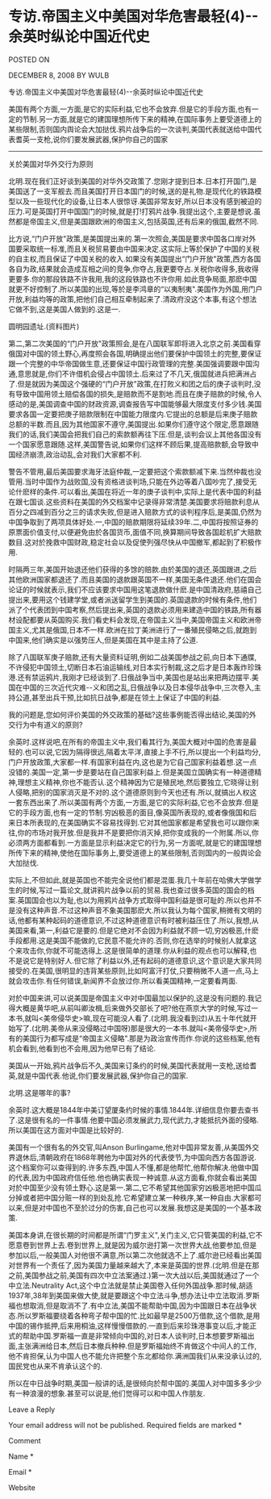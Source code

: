 # 专访.帝国主义中美国对华危害最轻(4)--余英时纵论中国近代史  
POSTED ON

DECEMBER 8, 2008 BY WULB

专访.帝国主义中美国对华危害最轻(4)--余英时纵论中国近代史

  美国有两个方面,一方面,是它的实际利益,它也不会放弃.但是它的手段方面,也有一定的节制.另一方面,就是它的建国理想所传下来的精神,在国际事务上要受道德上的某些限制,否则国内舆论会大加挞伐.鸦片战争后的一次谈判,美国代表就送给中国代表耆英一支枪,说你们要发展武器,保护你自己的国家

--------------

关於美国对华外交行为原则

北明.现在我们正好谈到美国的对华外交政策了.您刚才提到日本.日本打开国门,是美国送了一支军舰去.而且美国打开日本国门的时候,送的是礼物.是现代化的铁路模型以及一些现代化的设备,让日本人很惊讶.美国非常友好,所以日本没有感到被迫的压力.可是英国打开中国国门的时候,就是打!打鸦片战争.我提出这个,主要是想说.虽然都是帝国主义,但是美国跟欧洲的帝国主义,包括英国,还有后来的俄国,截然不同.

比方说,“门户开放"政策,是美国提出来的.第一次照会,美国是要求中国各口岸对外国要采取统一标准,而且关税贸易要由中国来决定.这实际上等於保护了中国的关税的自主权,而且保证了中国关税的收入.如果没有美国提出“门户开放"政策,西方各国各自为政,结果就会造成互相之间的竞争,你夺占,我更要夺占.关税你收得多,我收得更要多.你的那段铁路不许我用,我的这段铁路也不许你用.如此竞争局面,那麽中国就更不好控制了.所以美国的出现,等於是李鸿章的“以夷制夷".美国作为外国,用门户开放,利益均等的政策,把他们自己相互牵制起来了.清政府没这个本事,有这个想法它做不到,这是美国人做到的.这是一.





圆明园遗址.(资料图片)

第二,第二次美国的“门户开放"政策照会,是在八国联军即将进入北京之前.美国看穿俄国对中国的领土野心,再度照会各国,明确提出他们要保护中国领土的完整,要保证跟一个完整的中华帝国做生意,还要保证中国行政管理的完整.美国强调要跟中国沟通,意思就是,你们不许借机会侵占中国领土.后来过了不几天,俄国就进兵把满洲占了.但是就因为美国这个强硬的“门户开放"政策,在打败义和团之后的庚子谈判时,没有导致中国用领土赔偿各国的损失,是赔款而不是割地.而且在庚子赔款的时候,令人感动的是,美国调查中国的财政资源,调查报告写中国能够最大限度支付多少钱.美国要求各国一定要把庚子赔款限制在中国能力限度内.它提出的总额是后来庚子赔款总额的半数.而且,因为其他国家不遵守,美国提出.如果你们遵守这个限定,愿意跟随我们的话,我们美国会把我们自己的索款额再往下压.但是,谈判会议上其他各国没有一个国家愿意跟随.这样,美国警告说,如果你们这样不顾后果,提高赔款额,会导致中国经济崩溃,政治动乱,会对我们大家都不利.

警告不管用,最后美国要求海牙法庭仲裁,一定要把这个索款额减下来.当然仲裁也没管用.当时中国作为战败国,没有资格进谈判场,只能在外边等着八国吵完了,接受无论什麽样的条件.可以看出,美国在将近一年的庚子谈判中,实际上是代表中国的利益在跟七国谈.这些资料在美国的外交档案中记录得非常清楚.美国要求将赔款利息从百分之四减到百分之三的请求失败,但是进入赔款方式的谈判程序后,是美国,仍然为中国争取到了两项具体好处.一,中国的赔款期限将延续39年.二,中国将按照证券的原票面价值支付,以便避免由於各国货币,面值不同,换算期间导致各国趁机扩大赔款数目.这对於挽救中国财政,稳定社会以及促使列强尽快从中国撤军,都起到了积极作用.

时隔两三年,美国开始退还他们获得的多馀的赔款.由於美国的退还,英国跟进,之后其他欧洲国家都退还了.而且美国的退款跟英国不一样,美国无条件退还.他们在国会论证的时候就表示,我们不应该要求中国用这笔退款做什麽.是中国清政府,慈禧自己提出来,要用这个钱建学堂,或者派送留学生到美国的.英国退款的时候有条件,他们派了个代表团到中国考察,然后提出来,英国的退款必须用来建造中国的铁路,所有器材设配都要从英国购买.我们看史料会发现,在帝国主义当中,美国帝国主义和欧洲帝国主义,尤其是俄国,日本不一样.欧洲在拉丁美洲进行了一番殖民侵略之后,就跑到中国来,他们确实是以强势压人,但是美国在其中是主持了公道.

除了八国联军庚子赔款,还有大量资料证明,例如二战美国参战之前,向日本下通牒,不许侵犯中国领土,切断日本石油运输线,对日本实行制裁,这之后才是日本轰炸珍珠港.还有禁运鸦片,我刚才已经谈到了.日俄战争当中,美国也是站出来把两边摆平.美国在中国的三次近代灾难--义和团之乱,日俄战争以及日本侵华战争中,三次卷入,主持公道,甚至出兵干预,比如抗日战争,都是在领土上保证了中国的利益.

我的问题是,您如何评价美国的外交政策的基础?这些事例能否得出结论,美国的外交行为中有道义的原则?

余英时.这样说吧,在所有的帝国主义中,我们看其行为,美国大概对中国的危害是最轻的.也可以说,它因为隔得很远,隔着太平洋,直接上手不行,所以提出一个利益均分,门户开放政策,大家都一样.有国家利益在内,这也是为它自己国家利益着想.这一点没错的.美国一定,第一步是要站在自己国家利益上.但是美国立国确实有一种道德精神,理想主义精神,你也不能否认.这个精神因为它是殖民地,然后要独立,它晓得让别人侵略,把别的国家消灭是不对的.这个道德原则到今天也还有.所以,就搞出人权这一套东西出来了.所以美国有两个方面,一方面,是它的实际利益,它也不会放弃.但是它的手段方面,也有一定的节制.穷凶极恶的面目,像英国所表现的,或者像俄国和后来日本所表现的,在美国确实不容易找得到.它对其他国家都是希望我也可以跟你来往,你的市场对我开放.但是我并不是要把你消灭掉,把你变成我的一个附属.所以,你必须两方面都看到.一方面是显示利益决定它的行为,另一方面呢,就是它的建国理想所传下来的精神,使他在国际事务上,要受道德上的某些限制,否则国内的一般舆论会大加挞伐.

实际上,不但如此,就是英国也不能完全说他们都是混蛋.我几十年前在哈佛大学做学生的时候,写过一篇论文,就讲鸦片战争以前的贸易.我也查过很多英国的国会的档案.英国国会也以为耻,也以为用鸦片战争方式取得中国利益是很可耻的.所以也并不是没有这种声音.不过这种声音不象美国那麽大.所以我认为每个国家,稍微有文明的话,他都有某种起码的道德意识,不过这种道德意识有时被利益压住了.所以,我想,从美国来看,第一,利益它是要的.但是它绝对不会因为利益就不顾一切,穷凶极恶,什麽手段都用.这是美国不能做的,它民意不能允许的.否则,你在选举的时候别人就拿这个来攻击你,你就不可能选得上.这是很简单的道理.你从利益的观点也可以解释,也不是说它是特别好人.但它除了利益以外,还有起码的道德意识,这个意识是大家共同接受的.在美国,很明显的违背某些原则,比如阿富汗打仗,只要稍微不人道一点,马上就会攻击你.有任何错误,新闻界不会放过你.所以看美国精神,一定要看两面.

对於中国来讲,可以说美国是帝国主义中对中国最加以保护的,这是没有问题的.我记得大概是黄华吧,从前叫卿汝楫,后来做外交部长了吧?他在燕京大学的时候,写过一本书,就叫<美帝侵华史>嘛,现在可能没人看了.(北明.我没看到过)从五十年代就开始写了.(北明.美帝从来没侵略过中国呀)那是很大的一本书.就叫<美帝侵华史>,所有的美国行为都写成是“帝国主义侵略".那是为政治宣传而作.你说的这些档案,他有机会看到,他看到也不会用,因为他早已有了结论.

美国从一开始,鸦片战争后不久,美国来订条约的时候,美国代表就用一支枪,送给耆英,就是中国代表.他说,你们要发展武器,保护你自己的国家.

北明.这是哪年的事?

余英时.这大概是1844年中美订望厦条约时候的事情.1844年.详细信息你要去查书了.这是很有名的一件事情.他要中国必须发展武力,现代武力,才能抵抗外面的侵略.所以美国在这方面对中国是比较好的.

美国有一个很有名的外交官,叫Anson Burlingame,他对中国非常友善,从美国外交界退休后,清朝政府在1868年聘他为中国对外的代表使节,为中国向西方各国游说.这个档案你可以查得到的.许多东西,中国人不懂,都是他帮忙,他帮你解决.他做中国的代表,因为中国政府信任他.他也确实表现一种诚意.从这方面看,你就会看出美国对於中国至少没有领土野心.这是第一.第二,它不希望其他国家穷凶极恶地把中国瓜分掉或者把中国分赃一样的到处乱抢.它希望建立某一种秩序,某一种自由.大家都可以来,但是对中国也不至於过分的伤害,自己也可以发展.我想这是美国的一个基本政策.

美国本身讲,在很长期的时间都是所谓“门罗主义",关门主义,它只管美国的利益,它不愿意卷到世界上去.卷到世界上,就是因为威尔逊打第一次世界大战,他要参加,但是参加以后,一般美国人对他很不满意,所以第二次他就选不上了.威尔逊已经看出美国对世界有一个责任了,因为美国力量越来越大了,本来是英国的世界.(北明.但是在那之前,美国参战之前,美国有四次中立法案通过.)第一次大战以后,美国就通过了一个中立法.Neutrality Act,这个中立法就是禁止美国卷入任何外国战争.那时候,胡适1937年,38年到美国来做大使,就是要跟这个中立法斗争,想办法让中立法取消.罗斯福也想取消,但是取消不了.有中立法,美国不能帮助中国,因为中国跟日本在战争状态.所以罗斯福要绕着各种弯子帮中国的忙.比如最早是2500万借款,这个借款,是用中国的锡作抵押,后来用桐油,这样慢慢借款的.一直到后来珍珠港事变以后,才能正式的帮助中国.罗斯福一直是非常倾向中国的,对日本人谈判时,日本想要罗斯福出面,主张满洲给日本,然后日本撤兵种种.但是罗斯福始终不肯做这个中间人的工作,他不肯担保,认为中国人也不能允许把整个东北都给你.满洲国我们从来没承认过的,国民党也从来不肯承认这个的.

所以在中日战争时期,美国一般讲的话,是很倾向於帮中国的.美国人对中国多多少少有一种浪漫的想象.甚至可以说是,他们觉得可以和中国人作朋友.

Leave a Reply

Your email address will not be published. Required fields are marked *

Comment

Name *

Email *

Website